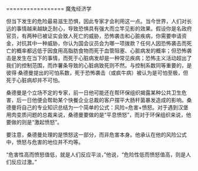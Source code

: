 ================= 魔鬼经济学

但当下发生的危险最易滋生恐惧，因此专家才会利用这一点。当今世界，人们对长远的事情越来越缺乏耐心，导致恐惧具有强大而立竿见影的效果。假设你是名政府官员，有两种已被证实会致人死亡的威胁，恐怖袭击和心脏疾病，你需要申请资金，对抗其中一种威胁，你认为国会议员会为哪一项拨款？任何人因恐怖袭击而死亡的概率都远低于因食用高脂肪食物而死于血管阻塞、心脏病发的概率；但恐怖袭击是发生在当下的事情，而死于心脏病发却是一种常见疾病；恐怖主义活动超出了我们的控制范围，而炸薯条导致的心脏病致死则不然。与控制系数同等重要的，是彼得·桑德曼提出的可怕系数，死于恐怖袭击（或疯牛病）被认为是可怕至极，但死于心脏病却并不可怕。

桑德曼是个立场不定的专家，前一日他可能还在帮环保组织揭露某种公共卫生危害，后一日他便会帮助某个快餐企业总裁的客户摆平大肠杆菌暴发造成的影响。桑德曼将自己的专业知识总结为一个简单的公式：风险=危害+愤怒。对于遇到汉堡用肉变质问题的总裁来说，桑德曼要做的是“平息愤怒”，而对于环保组织来说，他要做的则是“激起愤怒”。

要注意，桑德曼处理的是愤怒这一部分，而非危害本身。他承认在他的风险公式中，愤怒与危害的地位并不均等。

“危害性高而愤怒值低，就是人们反应平淡，”他说，“危险性低而愤怒值高，则是人们反应过激。”